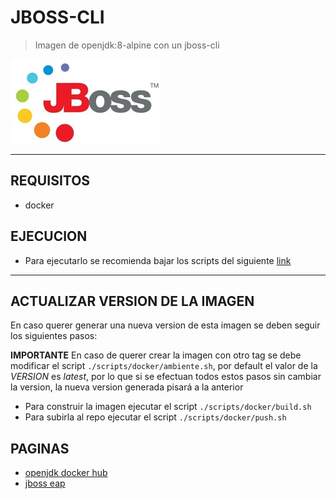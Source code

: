 # JBOSS-CLI

> Imagen de openjdk:8-alpine con un jboss-cli

![alt text](docs/img/jboss.jpg)

---

## REQUISITOS

* docker


## EJECUCION

* Para ejecutarlo se recomienda bajar los scripts del siguiente [link](https://git.leafnoise.io/BrianLobo/scripts-magicos/-/tree/master/servers/jboss-cli-remoto)

---

## ACTUALIZAR VERSION DE LA IMAGEN

En caso querer generar una nueva version de esta imagen se deben seguir los siguientes pasos:

**IMPORTANTE**
En caso de querer crear la imagen con otro tag se debe modificar el script `./scripts/docker/ambiente.sh`, por default el valor de la *VERSION* es *latest*, por lo que si se efectuan todos estos pasos sin cambiar la version, la nueva version generada pisará a la anterior

* Para construir la imagen ejecutar el script `./scripts/docker/build.sh`
* Para subirla al repo ejecutar el script `./scripts/docker/push.sh`


## PAGINAS

- [openjdk docker hub](https://hub.docker.com/_/openjdk?tab=description)
- [jboss eap](https://developers.redhat.com/products/eap/download)

